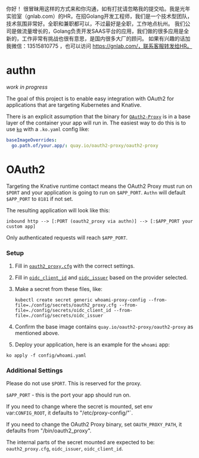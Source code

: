 你好！
很冒昧用这样的方式来和你沟通，如有打扰请忽略我的提交哈。我是光年实验室（gnlab.com）的HR，在招Golang开发工程师，我们是一个技术型团队，技术氛围非常好。全职和兼职都可以，不过最好是全职，工作地点杭州。
我们公司是做流量增长的，Golang负责开发SAAS平台的应用，我们做的很多应用是全新的，工作非常有挑战也很有意思，是国内很多大厂的顾问。
如果有兴趣的话加我微信：13515810775  ，也可以访问 https://gnlab.com/，联系客服转发给HR。
# authn

_work in progress_

The goal of this project is to enable easy integration with OAuth2 for
applications that are targeting Kubernetes and Knative.

There is an explicit assumption that the binary for
[`OAuth2-Proxy`](https://github.com/oauth2-proxy/oauth2-proxy) is in a base
layer of the container your app will run in. The easiest way to do this is to
use [`ko`](https://github.com/google/ko) with a `.ko.yaml` config like:

```yaml
baseImageOverrides:
  go.path.of/your.app/: quay.io/oauth2-proxy/oauth2-proxy
```

# OAuth2

Targeting the Knative runtime contact means the OAuth2 Proxy must run on `$PORT`
and your application is going to run on `$APP_PORT`. `Authn` will default
`$APP_PORT` to `8181` if not set.

The resulting application will look like this:

```
inbound http --> [:PORT (oauth2_proxy via authn)] --> [:$APP_PORT your custom app]
```

Only authenticated requests will reach `$APP_PORT`.

### Setup

1. Fill in [`oauth2_proxy.cfg`](./config/secrets/oauth2_proxy.cfg) with the
   correct settings.
1. Fill in [`oidc_client_id`](./config/secrets/oidc_client_id) and
   [`oidc_issuer`](./config/secrets/oidc_issuer) based on the provider selected.
1. Make a secret from these files, like:

   ```shell
   kubectl create secret generic whoami-proxy-config --from-file=./config/secrets/oauth2_proxy.cfg --from-file=./config/secrets/oidc_client_id --from-file=./config/secrets/oidc_issuer
   ```

1. Confirm the base image contains `quay.io/oauth2-proxy/oauth2-proxy` as
   mentioned above.
1. Deploy your application, here is an example for the `whoami` app:

```shell
ko apply -f config/whoami.yaml
```

### Additional Settings

Please do not use `$PORT`. This is reserved for the proxy.

`$APP_PORT` - this is the port your app should run on.

If you need to change where the secret is mounted, set env var:`CONFIG_ROOT`, it
defaults to "/etc/proxy-config/"`.

If you need to change the OAuth2 Proxy binary, set `OAUTH_PROXY_PATH`, it
defaults from "/bin/oauth2_proxy".

The internal parts of the secret mounted are expected to be: `oauth2_proxy.cfg`,
`oidc_issuer`, `oidc_client_id`.
